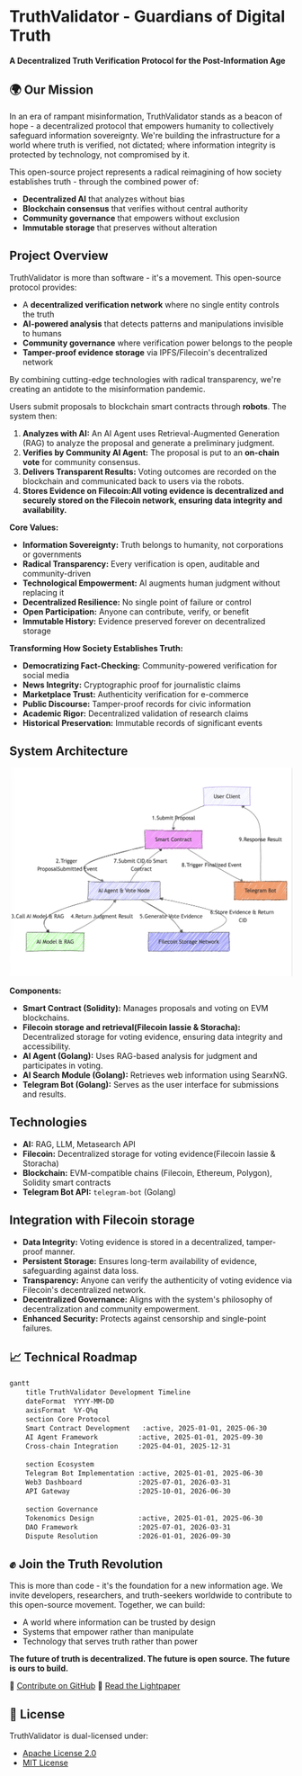 
# TruthValidator - Guardians of Digital Truth

**A Decentralized Truth Verification Protocol for the Post-Information Age**

## 🌍 Our Mission

In an era of rampant misinformation, TruthValidator stands as a beacon of hope - a decentralized protocol that empowers humanity to collectively safeguard information sovereignty. We're building the infrastructure for a world where truth is verified, not dictated; where information integrity is protected by technology, not compromised by it.

This open-source project represents a radical reimagining of how society establishes truth - through the combined power of:
- **Decentralized AI** that analyzes without bias
- **Blockchain consensus** that verifies without central authority  
- **Community governance** that empowers without exclusion
- **Immutable storage** that preserves without alteration

## Project Overview

TruthValidator is more than software - it's a movement. This open-source protocol provides:
- A **decentralized verification network** where no single entity controls the truth
- **AI-powered analysis** that detects patterns and manipulations invisible to humans
- **Community governance** where verification power belongs to the people
- **Tamper-proof evidence storage** via IPFS/Filecoin's decentralized network

By combining cutting-edge technologies with radical transparency, we're creating an antidote to the misinformation pandemic.

Users submit proposals to blockchain smart contracts through **robots**. The system then:

1. **Analyzes with AI:** An AI Agent uses Retrieval-Augmented Generation (RAG) to analyze the proposal and generate a preliminary judgment.
2. **Verifies by Community AI Agent:** The proposal is put to an **on-chain vote** for community consensus.
3. **Delivers Transparent Results:** Voting outcomes are recorded on the blockchain and communicated back to users via the robots.
4. **Stores Evidence on Filecoin:All voting evidence is decentralized and securely stored on the Filecoin network, ensuring data integrity and availability.** 

**Core Values:**

* **Information Sovereignty:** Truth belongs to humanity, not corporations or governments
* **Radical Transparency:** Every verification is open, auditable and community-driven  
* **Technological Empowerment:** AI augments human judgment without replacing it
* **Decentralized Resilience:** No single point of failure or control
* **Open Participation:** Anyone can contribute, verify, or benefit
* **Immutable History:** Evidence preserved forever on decentralized storage

**Transforming How Society Establishes Truth:**

* **Democratizing Fact-Checking:** Community-powered verification for social media
* **News Integrity:** Cryptographic proof for journalistic claims  
* **Marketplace Trust:** Authenticity verification for e-commerce
* **Public Discourse:** Tamper-proof records for civic information
* **Academic Rigor:** Decentralized validation of research claims
* **Historical Preservation:** Immutable records of significant events

## System Architecture

![System Architecture](./docs/imgs/arch_new.png)

**Components:**

* **Smart Contract (Solidity):** Manages proposals and voting on EVM blockchains.
* **Filecoin storage and retrieval(Filecoin lassie & Storacha):** Decentralized storage for voting evidence, ensuring data integrity and accessibility.
* **AI Agent (Golang):** Uses RAG-based analysis for judgment and participates in voting.
* **AI Search Module (Golang):** Retrieves web information using SearxNG.
* **Telegram Bot (Golang):** Serves as the user interface for submissions and results.

## Technologies

* **AI:** RAG, LLM, Metasearch API
* **Filecoin:** Decentralized storage for voting evidence(Filecoin lassie & Storacha)
* **Blockchain:** EVM-compatible chains (Filecoin, Ethereum, Polygon), Solidity smart contracts
* **Telegram Bot API:** `telegram-bot` (Golang)

## Integration with Filecoin storage

* **Data Integrity:** Voting evidence is stored in a decentralized, tamper-proof manner.
* **Persistent Storage:** Ensures long-term availability of evidence, safeguarding against data loss.
* **Transparency:** Anyone can verify the authenticity of voting evidence via Filecoin's decentralized network.
* **Decentralized Governance:** Aligns with the system's philosophy of decentralization and community empowerment.
* **Enhanced Security:** Protects against censorship and single-point failures.

## 📈 Technical Roadmap

```mermaid
gantt
    title TruthValidator Development Timeline
    dateFormat  YYYY-MM-DD
    axisFormat  %Y-Q%q
    section Core Protocol
    Smart Contract Development   :active, 2025-01-01, 2025-06-30
    AI Agent Framework          :active, 2025-01-01, 2025-09-30
    Cross-chain Integration     :2025-04-01, 2025-12-31

    section Ecosystem
    Telegram Bot Implementation :active, 2025-01-01, 2025-06-30
    Web3 Dashboard              :2025-07-01, 2026-03-31
    API Gateway                 :2025-10-01, 2026-06-30

    section Governance
    Tokenomics Design           :active, 2025-01-01, 2025-06-30
    DAO Framework               :2025-07-01, 2026-03-31
    Dispute Resolution          :2026-01-01, 2026-09-30
```

## ✊ Join the Truth Revolution

This is more than code - it's the foundation for a new information age. We invite developers, researchers, and truth-seekers worldwide to contribute to this open-source movement. Together, we can build:

- A world where information can be trusted by design
- Systems that empower rather than manipulate  
- Technology that serves truth rather than power

**The future of truth is decentralized. The future is open source. The future is ours to build.**

🔗 [Contribute on GitHub](https://github.com/TruthValidator)
📜 [Read the Lightpaper](./docs/lightpaper.md)


## 📜 License
TruthValidator is dual-licensed under:
- [Apache License 2.0](./LICENSE-APACHE)
- [MIT License](./LICENSE-MIT)

